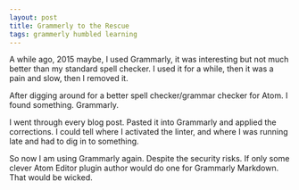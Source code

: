 ```yaml
---
layout: post
title: Grammerly to the Rescue
tags: grammerly humbled learning
---
```


A while ago, 2015 maybe, I used Grammarly, it was interesting but not much better than my standard spell checker. I used it for a while, then it was a pain and slow, then I removed it. 

After digging around for a better spell checker/grammar checker for Atom. I found something. Grammarly.

I went through every blog post. Pasted it into Grammarly and applied the corrections. I could tell where I activated the linter, and where I was running late and had to dig in to something.

So now I am using Grammarly again. Despite the security risks. If only some clever Atom Editor plugin author would do one for Grammarly Markdown. That would be wicked. 
